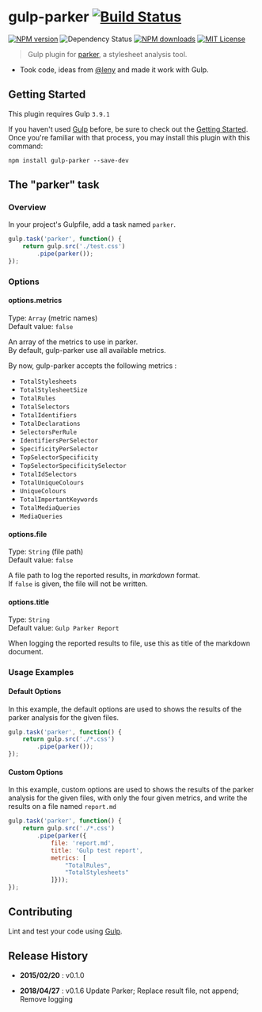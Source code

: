 # gulp-parker [![Build Status](https://travis-ci.org/PavelDemyanenko/gulp-parker.svg?branch=master)](https://travis-ci.org/PavelDemyanenko/gulp-parker)
[![NPM version][npm-version-image]][npm-url] ![Dependency Status](https://david-dm.org/PavelDemyanenko/gulp-parker.svg) [![NPM downloads][npm-downloads-image]][npm-url] [![MIT License][license-image]][license-url]

> Gulp plugin for [parker](https://github.com/katiefenn/parker), a stylesheet analysis tool.

*  Took code, ideas from [@leny](https://github.com/leny) and made it work with Gulp.

[license-image]: http://img.shields.io/badge/license-MIT-blue.svg?style=flat
[license-url]: LICENSE

[npm-url]: https://npmjs.org/package/gulp-parker
[npm-version-image]: http://img.shields.io/npm/v/gulp-parker.svg?style=flat
[npm-downloads-image]: http://img.shields.io/npm/dm/gulp-parker.svg?style=flat


## Getting Started

This plugin requires Gulp `3.9.1`

If you haven't used [Gulp](http://gulpjs.com//) before, be sure to check out the [Getting Started](https://github.com/gulpjs/gulp/blob/master/docs/getting-started.md). Once you're familiar with that process, you may install this plugin with this command:

```shell
npm install gulp-parker --save-dev
```

## The "parker" task

### Overview

In your project's Gulpfile, add a task named `parker`.

```js
gulp.task('parker', function() {
	return gulp.src('./test.css')
		.pipe(parker());
});
```

### Options

#### options.metrics

Type: `Array` (metric names)  
Default value: `false`

An array of the metrics to use in parker.  
By default, gulp-parker use all available metrics.

By now, gulp-parker accepts the following metrics :

- `TotalStylesheets`
- `TotalStylesheetSize`
- `TotalRules`
- `TotalSelectors`
- `TotalIdentifiers`
- `TotalDeclarations`
- `SelectorsPerRule`
- `IdentifiersPerSelector`
- `SpecificityPerSelector`
- `TopSelectorSpecificity`
- `TopSelectorSpecificitySelector`
- `TotalIdSelectors`
- `TotalUniqueColours`
- `UniqueColours`
- `TotalImportantKeywords`
- `TotalMediaQueries`
- `MediaQueries`

#### options.file

Type: `String` (file path)  
Default value: `false`

A file path to log the reported results, in *markdown* format.  
If `false` is given, the file will not be written.

#### options.title

Type: `String`  
Default value: `Gulp Parker Report`

When logging the reported results to file, use this as title of the markdown document.

### Usage Examples

#### Default Options

In this example, the default options are used to shows the results of the parker analysis for the given files.

```js
gulp.task('parker', function() {
	return gulp.src('./*.css')
		.pipe(parker());
});
```

#### Custom Options

In this example, custom options are used to shows the results of the parker analysis for the given files, with only the four given metrics, and write the results on a file named `report.md`

```js
gulp.task('parker', function() {
	return gulp.src('./*.css')
		.pipe(parker({
			file: 'report.md',
			title: 'Gulp test report',
			metrics: [
				"TotalRules",
				"TotalStylesheets"
			]}));
});
```

## Contributing

Lint and test your code using [Gulp](http://gulpjs.com/).

## Release History

* **2015/02/20** : v0.1.0

* **2018/04/27** : v0.1.6
Update Parker;
Replace result file, not append;
Remove logging
